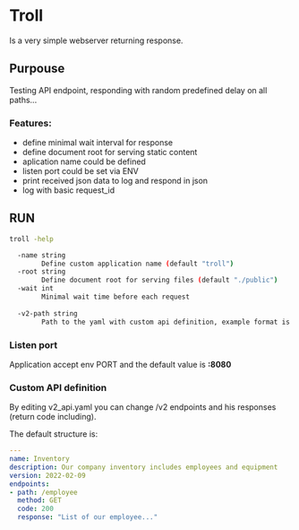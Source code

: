 # Troll

Is a very simple webserver returning response.


## Purpouse

Testing API endpoint, responding with random predefined delay on all paths... 

### Features:
 * define minimal wait interval for response
 * define document root for serving static content
 * aplication name could be defined
 * listen port could be set via ENV
 * print received json data to log and respond in json
 * log with basic request_id
 
## RUN

```bash
troll -help

  -name string
        Define custom application name (default "troll")
  -root string
        Define document root for serving files (default "./public")
  -wait int
        Minimal wait time before each request
      
  -v2-path string
        Path to the yaml with custom api definition, example format is in part custom API definition

```

### Listen port

Application accept env PORT and the default value is **:8080**


### Custom API definition

By editing v2_api.yaml you can change /v2 endpoints and his responses (return code including).

The default structure is:
```yaml
---
name: Inventory
description: Our company inventory includes employees and equipment
version: 2022-02-09
endpoints:
- path: /employee
  method: GET
  code: 200
  response: "List of our employee..."
```